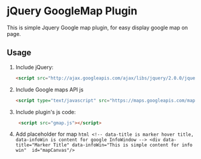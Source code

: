 jQuery GoogleMap Plugin
==========

This is simple Jquery Google map plugin, for easy display google map on page.

## Usage


1. Include jQuery:

	```html
	<script src="http://ajax.googleapis.com/ajax/libs/jquery/2.0.0/jquery.min.js"></script>
	```
2. Include Google maps API js

	```html
	<script type="text/javascript" src="https://maps.googleapis.com/maps/api/js?sensor=false"></script>
	```

3. Include plugin's js code:

	```html
	 <script src="gmap.js"></script>
	```

4. Add placeholder for map
       ```html
       <!-- data-title is marker hover title, data-infoWin is content for google InfoWindow -->
       <div data-title="Marker Title" data-infoWin="This is simple content for info win"  id="mapCanvas"/>
       ```
